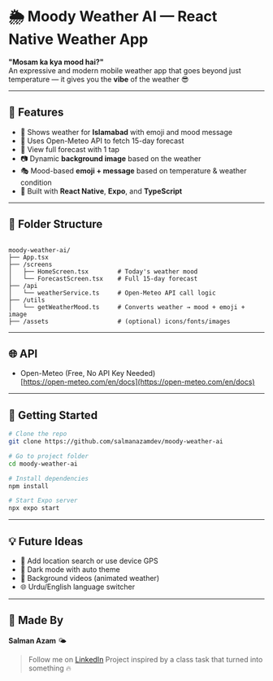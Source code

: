 # 🌦️ Moody Weather AI — React Native Weather App

**"Mosam ka kya mood hai?"**  
An expressive and modern mobile weather app that goes beyond just temperature — it gives you the **vibe** of the weather 😎

---

## 🧠 Features

- 📍 Shows weather for **Islamabad** with emoji and mood message
- 🧠 Uses Open-Meteo API to fetch 15-day forecast
- 📅 View full forecast with 1 tap
- 📷 Dynamic **background image** based on the weather
- 🎭 Mood-based **emoji + message** based on temperature & weather condition
- 📱 Built with **React Native**, **Expo**, and **TypeScript**

---


## 📂 Folder Structure

```

moody-weather-ai/
├── App.tsx
├── /screens
│   ├── HomeScreen.tsx        # Today's weather mood
│   └── ForecastScreen.tsx    # Full 15-day forecast
├── /api
│   └── weatherService.ts     # Open-Meteo API call logic
├── /utils
│   └── getWeatherMood.ts     # Converts weather → mood + emoji + image
├── /assets                   # (optional) icons/fonts/images

````

---

## 🌐 API

- Open-Meteo (Free, No API Key Needed)  
  [https://open-meteo.com/en/docs](https://open-meteo.com/en/docs)

---

## 🚀 Getting Started

```bash
# Clone the repo
git clone https://github.com/salmanazamdev/moody-weather-ai

# Go to project folder
cd moody-weather-ai

# Install dependencies
npm install

# Start Expo server
npx expo start
````

---

## 💡 Future Ideas

* 📍 Add location search or use device GPS
* 🌙 Dark mode with auto theme
* 🎥 Background videos (animated weather)
* 🌐 Urdu/English language switcher

---

## 🙌 Made By

**Salman Azam** 🌤️

> Follow me on [LinkedIn](https://www.linkedin.com/in/salmanazamdev)
> Project inspired by a class task that turned into something 🔥
